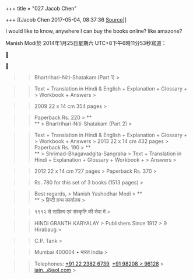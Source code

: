 +++
title = "027 Jacob Chen"

+++
[[Jacob Chen	2017-05-04, 08:37:36 [Source](https://groups.google.com/g/samskrita/c/sahtf-i5c-E)]]



I would like to know, anywhere I can buy the books online? like amazone?

  
  
Manish Modi於 2014年1月25日星期六 UTC+8下午6時11分53秒寫道：

> 
> >   
> > 
> > 
> > 





> 
> > 
> > 
> > Bhartrihari-Niti-Shatakam (Part 1) >
> 
> > 
> > 

> 
> > 
> > 
> > Text + Translation in Hindi & English + Explanation + Glossary + > Workbook + Answers >
> 
> > 
> > 

> 
> > 
> > 
> > 2009 22 x 14 cm 354 pages >
> 
> > 
> > 

> 
> > 
> > 
> > Paperback Rs. 220 >
> **  
> ** >
> Bhartrihari-Niti-Shatakam (Part 2) >
> 
> > 
> > 

> 
> > 
> > 
> > Text + Translation in Hindi & English + Explanation + Glossary + > Workbook + Answers >
> 2013 22 x 14 cm 432 pages >
> Paperback Rs. 190 >
> **  
> ** >
> Shrimad-Bhagavadgita-Sangraha >
> Text + Translation in Hindi + Explanation + Glossary + Workbook + > Answers >
> 
> > 
> > 

> 
> > 
> > 
> > 2012 22 x 14 cm 727 pages >
> Paperback Rs. 370 >
>   
> > 
> > 
> > 

> 
> > 
> > 
> > Rs. 780 for this set of 3 books (1513 pages) >
> 
> > 
> > 

> 
> > 
> > 
> >   
> > Best regards, >
> Manish Yashodhar Modi >
> **  
> ** >
> हिन्दी ग्रन्थ कार्यालय >
> 
> > 
> > 

> 
> > 
> > 
> > १९१२ से साहित्य एवं संस्कृति की सेवा में >
> 
> > 
> > 

> 
> > 
> > 
> > HINDI GRANTH KARYALAY >
> Publishers Since 1912 >
> 9 Hirabaug >
> 
> > 
> > 

> 
> > 
> > 
> > C.P. Tank >
> 
> > 
> > 

> 
> > 
> > 
> > Mumbai 400004 • भारत India >
> 
> > 
> > 

> 
> > 
> > 
> > Telephones: [+91 22 2382 6739](tel:+91%2022%202382%206739), [+91 98208 > 96128](tel:+91%2098208%2096128) >
> jain...@aol.com >
> 
> > 
> > 
> > 
> > 

